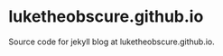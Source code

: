 luketheobscure.github.io
========================

Source code for jekyll blog at luketheobscure.github.io.
